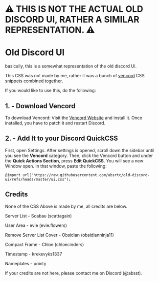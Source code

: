 # ⚠️ THIS IS NOT THE ACTUAL OLD DISCORD UI, RATHER A SIMILAR REPRESENTATION. ⚠️

# Old Discord UI
basically, this is a somewhat representation of the old discord UI.

This CSS was not made by me, rather it was a bunch of [vencord](https://vencord.dev) CSS snippets combined together.

If you would like to use this, do the following:

## 1. - Download Vencord
To download Vencord: Visit the [Vencord Website](https://vencord.dev) and install it. Once installed, you have to patch it and restart Discord.

## 2. - Add It to your Discord QuickCSS
First, open Settings. After settings is opened, scroll down the sidebar until you see the **Vencord** category. Then, click the Vencord button and under the **Quick Actions Section**, press **Edit QuickCSS**. You will see a new Window open. In that window, paste the following:

```
@import url("https://raw.githubusercontent.com/absrtc/old-discord-ui/refs/heads/master/ui.css");
```

## Credits
None of the CSS Above is made by me, all credits are below.


Server List - Scabau (scattagain)

User Area - evie (evie.flowers)

Remove Server List Cover - Obsidian (obsidianninja11)

Compact Frame - Chloe (chloecinders)

Timestamp - krekevyks1337

Nameplates - pointy

If your credits are not here, please contact me on Discord (@absst).
